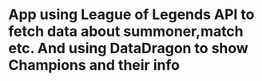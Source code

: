 # App using League of Legends API to fetch data about summoner,match etc. And using DataDragon to show Champions and their info
